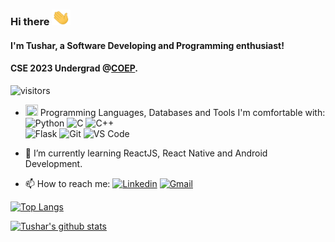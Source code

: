 ### Hi there <img src="https://raw.githubusercontent.com/PrajjwalDatir/PrajjwalDatir/master/assets/wave.gif" width="30px" height="25px">

#### I'm Tushar, a Software Developing and Programming enthusiast! 
#### CSE 2023 Undergrad @[COEP](https://www.coep.org.in).
![visitors](https://visitor-badge.laobi.icu/badge?page_id=pathadeTush.pathadeTush)

- <img width="20px" height="18px" src="https://user-images.githubusercontent.com/69508845/147590010-f04cc84d-f587-4e93-b634-4bbbc6d5fdd3.png"> Programming Languages, Databases and Tools I'm comfortable with: <br>
![Python](https://img.shields.io/badge/-Python-3776AB?style=flat-square&logo=python&logoColor=ffffff)
![C](https://img.shields.io/badge/\-CC342D?style=flat-square&logo=C&logoColor=ffe8e8) 
![C++](https://img.shields.io/badge/-++-%23F7DF1C?style=flat-square&logo=C&logoColor=ffffff&color=00599c) <br>
![Flask](https://img.shields.io/badge/-Flask-E10098?style=flat-square&logo=flask&logoColor=ffffff&color=000000)
![Git](https://img.shields.io/badge/-Git-black?style=flat-square&logo=git&&logoColor=ffffff&color=F05032)
![VS Code](https://img.shields.io/badge/-VS%20Code-007ACC?style=flat-square&logo=visual-studio-code&logoColor=ffffff)

- 🌱 I’m currently learning ReactJS, React Native and Android Development. 
- 📫 How to reach me:
[![Linkedin](https://img.shields.io/badge/-LinkedIn-blue?style=flat&logo=Linkedin&logoColor=white)](https://in.linkedin.com/in/tushar-pathade-20503320b)
[![Gmail](https://img.shields.io/badge/-Gmail-c14438?style=flat&logo=Gmail&logoColor=white)](mailto:tusharpathade475@gmail.com)

[![Top Langs](https://github-readme-stats.vercel.app/api/top-langs/?username=pathadeTush)](https://github.com/anuraghazra/github-readme-stats)

[![Tushar's github stats](https://github-readme-stats.vercel.app/api?username=pathadeTush&count_private=true&show_icons=true&theme=radical&hide_rank=false)](https://github.com/anuraghazra/github-readme-stats)
<!--
**pathadeTush/pathadeTush** is a ✨ _special_ ✨ repository because its `README.md` (this file) appears on your GitHub profile.

Here are some ideas to get you started:

- 🔭 I’m currently working on ...
- 🌱 I’m currently learning ...
- 👯 I’m looking to collaborate on ...
- 🤔 I’m looking for help with ...
- 💬 Ask me about ...
- 📫 How to reach me: ...
- 😄 Pronouns: ...
- ⚡ Fun fact: ...
-->
